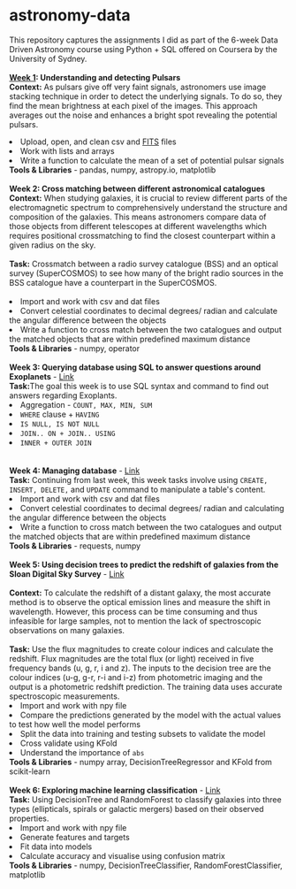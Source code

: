 # astronomy-data
This repository captures the assignments I did as part of the 6-week Data Driven Astronomy course using Python + SQL offered on Coursera by the University of Sydney.<br>
</br>
  <b><u>Week 1</u>: Understanding and detecting Pulsars</b></br>
  <b>Context:</b> As pulsars give off very faint signals, astronomers use image stacking technique in order to detect the underlying signals. To do so, they find the mean brightness at each pixel of the images. This approach averages out the noise and enhances a bright spot revealing the potential pulsars.
  <br>
    <li>Upload, open, and clean csv and <a href="https://en.wikipedia.org/wiki/FITS">FITS</a> files</li>
    <li>Work with lists and arrays
    <li>Write a function to calculate the mean of a set of potential pulsar signals</li>
    <b>Tools & Libraries</b> - pandas, numpy, astropy.io, matplotlib
<br></br>
  <b>Week 2: Cross matching between different astronomical catalogues</b></br>
   <b>Context:</b> When studying galaxies, it is crucial to review different parts of the electromagnetic spectrum to comprehensively understand the structure and composition of the galaxies. This means astronomers compare data of those objects from different telescopes at different wavelengths which requires positional crossmatching to find the closest counterpart within a given radius on the sky.
   <br></br><b>Task:</b> Crossmatch between a radio survey catalogue (BSS) and an optical survey (SuperCOSMOS) to see how many of the bright radio sources in the BSS catalogue have a counterpart in the SuperCOSMOS.
  <br></br>
    <li>Import and work with csv and dat files</li>
    <li>Convert celestial coordinates to decimal degrees/ radian and calculate the angular difference between the objects</li>
    <li>Write a function to cross match between the two catalogues and output the matched objects that are within predefined maximum distance</li>
    <b>Tools & Libraries</b> - numpy, operator
<br></br>
  <b>Week 3: Querying database using SQL to answer questions around Exoplanets</b> - <a href="https://github.com/j-karn/astronomy-data/blob/main/Week_3_Querying_database_using_SQL_to_answer_questions_around_Exoplanets.ipynb" target="_blank" rel="noopener noreferrer">Link</a></br>
   <b>Task:</b>The goal this week is to use SQL syntax and command to find out answers regarding Exoplants.
    <li>Aggregation - ```COUNT, MAX, MIN, SUM```</li>
    <li>```WHERE``` clause + ```HAVING```</li>
    <li>```IS NULL, IS NOT NULL```</li>
    <li>```JOIN.. ON + JOIN.. USING```</li>
    <li>```INNER + OUTER JOIN```</li>
<br></br>
 <b>Week 4: Managing database</b> - <a href="https://github.com/j-karn/astronomy-data/blob/main/Week_4_Managing_database.ipynb" target="_blank" rel="noopener noreferrer">Link</a></br>
   <b>Task:</b> Continuing from last week, this week tasks involve using ```CREATE, INSERT, DELETE,``` and ```UPDATE``` command to manipulate a table's content.
    <li>Import and work with csv and dat files</li>
    <li>Convert celestial coordinates to decimal degrees/ radian and calculating the angular difference between the objects</li>
    <li>Write a function to cross match between the two catalogues and output the matched objects that are within predefined maximum distance</li>
    <b>Tools & Libraries</b> - requests, numpy
<br></br>
  <b>Week 5: Using decision trees to predict the redshift of galaxies from the Sloan Digital Sky Survey</b> - <a href="https://github.com/j-karn/astronomy-data/blob/main/Week_5_Predicting_the_redshifts.ipynb" target="_blank" rel="noopener noreferrer">Link</a></br></br>
   <b>Context:</b> To calculate the redshift of a distant galaxy, the most accurate method is to observe the optical emission lines and measure the shift in wavelength. However, this process can be time consuming and thus infeasible for large samples, not to mention the lack of spectroscopic observations on many galaxies.
   <br></br><b>Task:</b> Use the flux magnitudes to create colour indices and calculate the redshift. Flux magnitudes are the total flux (or light) received in five frequency bands (u, g, r, i and z). The inputs to the decision tree are the colour indices (u-g, g-r, r-i and i-z) from photometric imaging and the output is a photometric redshift prediction. The training data uses accurate spectroscopic measurements.
    <li>Import and work with npy file</li>
    <li>Compare the predictions generated by the model with the actual values to test how well the model performs</li>
    <li>Split the data into training and testing subsets to validate the model</li>
    <li>Cross validate using KFold</li>
    <li>Understand the importance of ```abs```</li>
    <b>Tools & Libraries</b> - numpy array, DecisionTreeRegressor and KFold from scikit-learn
<br></br>
 <b>Week 6: Exploring machine learning classification</b> - <a href="https://github.com/j-karn/astronomy-data/blob/main/Week_6_Galaxy_classification.ipynb" target="_blank" rel="noopener noreferrer">Link</a></br>
   <b>Task:</b> Using DecisionTree and RandomForest to classify galaxies into three types (ellipticals, spirals or galactic mergers) based on their observed properties.
      <li>Import and work with npy file</li>
      <li>Generate features and targets</li>
      <li>Fit data into models</li>
      <li>Calculate accuracy and visualise using confusion matrix</li>
      <b>Tools & Libraries</b> - numpy, DecisionTreeClassifier, RandomForestClassifier, matplotlib
